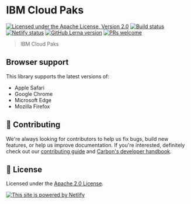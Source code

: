 # IBM Cloud Paks

[![Licensed under the Apache License, Version 2.0](https://img.shields.io/badge/license-Apache--2.0-blue.svg)](https://github.com/carbon-design-system/ibm-cloud-paks/blob/master/LICENSE)
[![Build status](https://github.com/carbon-design-system/ibm-cloud-paks/workflows/ci/badge.svg)](https://github.com/carbon-design-system/ibm-cloud-paks/actions?query=workflow%3Aci)
[![Netlify status](https://img.shields.io/netlify/19d81e71-7987-4124-8a3a-36e051486e6b)](https://app.netlify.com/sites/ibm-cloud-paks/deploys)
[![GitHub Lerna version](https://img.shields.io/github/lerna-json/v/carbon-design-system/ibm-cloud-paks)](https://lerna.js.org)
[![PRs welcome](https://img.shields.io/badge/PRs-welcome-brightgreen)](https://github.com/carbon-design-system/ibm-cloud-paks/blob/master/.github/CONTRIBUTING.md)

> IBM Cloud Paks

## Browser support

This library supports the latest versions of:

- Apple Safari
- Google Chrome
- Microsoft Edge
- Mozilla Firefox

## 🙌 Contributing

We're always looking for contributors to help us fix bugs, build new features,
or help us improve documentation. If you're interested, definitely check out our
[contributing guide](https://github.com/carbon-design-system/ibm-cloud-paks/blob/master/.github/CONTRIBUTING.md)
and
[Carbon's developer handbook](https://github.com/carbon-design-system/carbon/blob/master/docs/developer-handbook.md).

## 📝 License

Licensed under the
[Apache 2.0 License](https://github.com/carbon-design-system/ibm-cloud-paks/blob/master/LICENSE).

[![This site is powered by Netlify](https://www.netlify.com/img/global/badges/netlify-color-accent.svg)](https://www.netlify.com)
